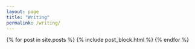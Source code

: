 ```yaml
---
layout: page
title: "Writing"
permalink: /writing/
---
```


{% for post in site.posts %}
{% include post_block.html %}
{% endfor %}
